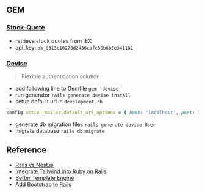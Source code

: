 ## GEM
### [Stock-Quote](https://github.com/tyrauber/stock_quote)
- retrieve stock quotes from IEX
- api_key: `pk_0313c10270d2436cafc50b6b5e341181`
### [Devise](https://github.com/heartcombo/devise)
> Flexible authentication solution
- add following line to Gemfile `gem 'devise'`
- run generator `rails generate devise:install`
- setup default url in `development.rb` 
```ruby
config.action_mailer.default_url_options = { host: 'localhost', port: 3000 }
```
- generate db migration files `rails generate devise User`
- migrate database `rails db:migrate`


## Reference
- [Rails vs Nest.js](https://stackshare.io/stackups/nestjs-vs-rails)
- [Integrate Tailwind into Ruby on Rails](https://web-crunch.com/posts/how-to-install-tailwind-css-using-ruby-on-rails)
- [Better Template Engine](https://haml.info/tutorial.html)
- [Add Bootstrap to Rails](https://github.com/twbs/bootstrap-rubygem)